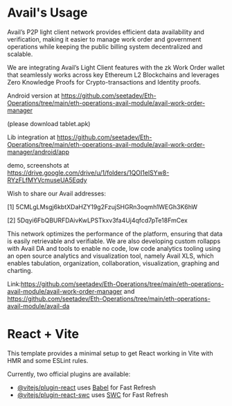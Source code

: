 # Avail's Usage

Avail’s P2P light client network provides efficient data availability and verification, making it easier to manage work order and government operations while keeping the public billing system decentralized and scalable. 

We are integrating Avail’s Light Client features with the zk Work Order wallet that seamlessly works across key Ethereum L2 Blockchains and leverages Zero Knowledge Proofs for Crypto-transactions and Identity proofs.


Android version at https://github.com/seetadev/Eth-Operations/tree/main/eth-operations-avail-module/avail-work-order-manager


(please download tablet.apk)


Lib integration at https://github.com/seetadev/Eth-Operations/tree/main/eth-operations-avail-module/avail-work-order-manager/android/app

demo, screenshots at https://drive.google.com/drive/u/1/folders/1QOI1elSYw8-RYzFLfMYVcmuseUA5Eqdy

Wish to share our Avail addresses:


[1] 5CMLgLMsgj6kbtXDaHZY19g2FzujSHGRn3oqmh1WEGh3K6hW 


[2] 5Dqyi6FbQBURFDAivKwLPSTkxv3fa4Uj4qfcd7pTe18FmCex  

This network optimizes the performance of the platform, ensuring that data is easily retrievable and verifiable. We are also developing custom rollapps with Avail DA and tools to enable no code, low code analytics tooling using an open source analytics and visualization tool, namely Avail XLS, which enables tabulation, organization, collaboration, visualization, graphing and charting.


Link:https://github.com/seetadev/Eth-Operations/tree/main/eth-operations-avail-module/avail-work-order-manager and https://github.com/seetadev/Eth-Operations/tree/main/eth-operations-avail-module/avail-da









# React + Vite

This template provides a minimal setup to get React working in Vite with HMR and some ESLint rules.

Currently, two official plugins are available:

- [@vitejs/plugin-react](https://github.com/vitejs/vite-plugin-react/blob/main/packages/plugin-react/README.md) uses [Babel](https://babeljs.io/) for Fast Refresh
- [@vitejs/plugin-react-swc](https://github.com/vitejs/vite-plugin-react-swc) uses [SWC](https://swc.rs/) for Fast Refresh
